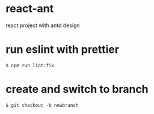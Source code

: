 # react-ant
react project with antd design


# run eslint with prettier 
```
$ npm run lint:fix
```


# create and switch to branch
```
$ git checkout -b newbranch
```
